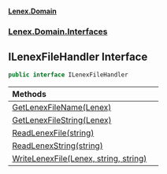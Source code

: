 #### [Lenex.Domain](index.md 'index')
### [Lenex.Domain.Interfaces](Lenex.Domain.Interfaces.md 'Lenex.Domain.Interfaces')

## ILenexFileHandler Interface

```csharp
public interface ILenexFileHandler
```

| Methods | |
| :--- | :--- |
| [GetLenexFileName(Lenex)](Lenex.Domain.Interfaces.ILenexFileHandler.GetLenexFileName(Lenex.Domain.Entities.Lenex).md 'Lenex.Domain.Interfaces.ILenexFileHandler.GetLenexFileName(Lenex.Domain.Entities.Lenex)') | |
| [GetLenexFileString(Lenex)](Lenex.Domain.Interfaces.ILenexFileHandler.GetLenexFileString(Lenex.Domain.Entities.Lenex).md 'Lenex.Domain.Interfaces.ILenexFileHandler.GetLenexFileString(Lenex.Domain.Entities.Lenex)') | |
| [ReadLenexFile(string)](Lenex.Domain.Interfaces.ILenexFileHandler.ReadLenexFile(string).md 'Lenex.Domain.Interfaces.ILenexFileHandler.ReadLenexFile(string)') | |
| [ReadLenexString(string)](Lenex.Domain.Interfaces.ILenexFileHandler.ReadLenexString(string).md 'Lenex.Domain.Interfaces.ILenexFileHandler.ReadLenexString(string)') | |
| [WriteLenexFile(Lenex, string, string)](Lenex.Domain.Interfaces.ILenexFileHandler.WriteLenexFile(Lenex.Domain.Entities.Lenex,string,string).md 'Lenex.Domain.Interfaces.ILenexFileHandler.WriteLenexFile(Lenex.Domain.Entities.Lenex, string, string)') | |

